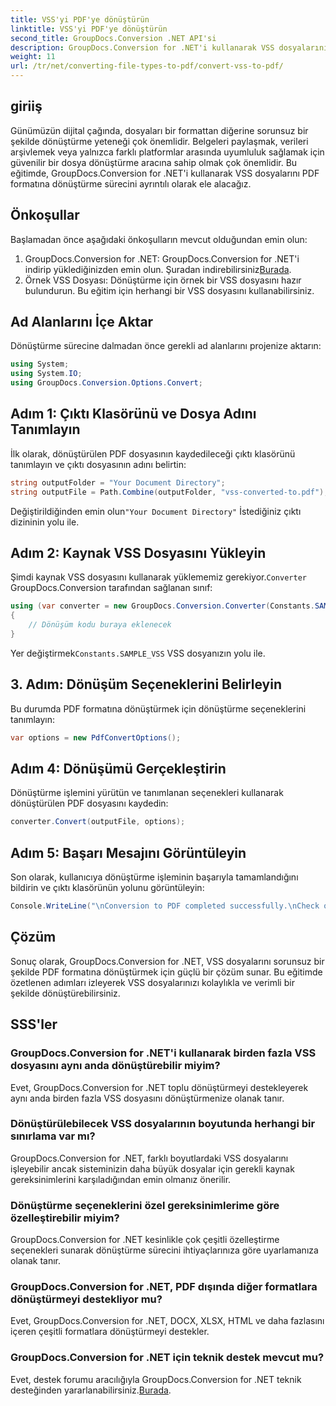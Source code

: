 ```yaml
---
title: VSS'yi PDF'ye dönüştürün
linktitle: VSS'yi PDF'ye dönüştürün
second_title: GroupDocs.Conversion .NET API'si
description: GroupDocs.Conversion for .NET'i kullanarak VSS dosyalarını zahmetsizce PDF'ye dönüştürün. Toplu dönüştürme, özelleştirilebilir seçenekler ve kusursuz entegrasyon.
weight: 11
url: /tr/net/converting-file-types-to-pdf/convert-vss-to-pdf/
---
```

## giriiş
Günümüzün dijital çağında, dosyaları bir formattan diğerine sorunsuz bir şekilde dönüştürme yeteneği çok önemlidir. Belgeleri paylaşmak, verileri arşivlemek veya yalnızca farklı platformlar arasında uyumluluk sağlamak için güvenilir bir dosya dönüştürme aracına sahip olmak çok önemlidir. Bu eğitimde, GroupDocs.Conversion for .NET'i kullanarak VSS dosyalarını PDF formatına dönüştürme sürecini ayrıntılı olarak ele alacağız.
## Önkoşullar
Başlamadan önce aşağıdaki önkoşulların mevcut olduğundan emin olun:
1.  GroupDocs.Conversion for .NET: GroupDocs.Conversion for .NET'i indirip yüklediğinizden emin olun. Şuradan indirebilirsiniz[Burada](https://releases.groupdocs.com/conversion/net/).
2. Örnek VSS Dosyası: Dönüştürme için örnek bir VSS dosyasını hazır bulundurun. Bu eğitim için herhangi bir VSS dosyasını kullanabilirsiniz.

## Ad Alanlarını İçe Aktar
Dönüştürme sürecine dalmadan önce gerekli ad alanlarını projenize aktarın:
```csharp
using System;
using System.IO;
using GroupDocs.Conversion.Options.Convert;
```
## Adım 1: Çıktı Klasörünü ve Dosya Adını Tanımlayın
İlk olarak, dönüştürülen PDF dosyasının kaydedileceği çıktı klasörünü tanımlayın ve çıktı dosyasının adını belirtin:
```csharp
string outputFolder = "Your Document Directory";
string outputFile = Path.Combine(outputFolder, "vss-converted-to.pdf");
```
 Değiştirildiğinden emin olun`"Your Document Directory"` İstediğiniz çıktı dizininin yolu ile.
## Adım 2: Kaynak VSS Dosyasını Yükleyin
 Şimdi kaynak VSS dosyasını kullanarak yüklememiz gerekiyor.`Converter` GroupDocs.Conversion tarafından sağlanan sınıf:
```csharp
using (var converter = new GroupDocs.Conversion.Converter(Constants.SAMPLE_VSS))
{
    // Dönüşüm kodu buraya eklenecek
}
```
 Yer değiştirmek`Constants.SAMPLE_VSS` VSS dosyanızın yolu ile.
## 3. Adım: Dönüşüm Seçeneklerini Belirleyin
Bu durumda PDF formatına dönüştürmek için dönüştürme seçeneklerini tanımlayın:
```csharp
var options = new PdfConvertOptions();
```
## Adım 4: Dönüşümü Gerçekleştirin
Dönüştürme işlemini yürütün ve tanımlanan seçenekleri kullanarak dönüştürülen PDF dosyasını kaydedin:
```csharp
converter.Convert(outputFile, options);
```
## Adım 5: Başarı Mesajını Görüntüleyin
Son olarak, kullanıcıya dönüştürme işleminin başarıyla tamamlandığını bildirin ve çıktı klasörünün yolunu görüntüleyin:
```csharp
Console.WriteLine("\nConversion to PDF completed successfully.\nCheck output in {0}", outputFolder);
```

## Çözüm
Sonuç olarak, GroupDocs.Conversion for .NET, VSS dosyalarını sorunsuz bir şekilde PDF formatına dönüştürmek için güçlü bir çözüm sunar. Bu eğitimde özetlenen adımları izleyerek VSS dosyalarınızı kolaylıkla ve verimli bir şekilde dönüştürebilirsiniz.
## SSS'ler
### GroupDocs.Conversion for .NET'i kullanarak birden fazla VSS dosyasını aynı anda dönüştürebilir miyim?
Evet, GroupDocs.Conversion for .NET toplu dönüştürmeyi destekleyerek aynı anda birden fazla VSS dosyasını dönüştürmenize olanak tanır.
### Dönüştürülebilecek VSS dosyalarının boyutunda herhangi bir sınırlama var mı?
GroupDocs.Conversion for .NET, farklı boyutlardaki VSS dosyalarını işleyebilir ancak sisteminizin daha büyük dosyalar için gerekli kaynak gereksinimlerini karşıladığından emin olmanız önerilir.
### Dönüştürme seçeneklerini özel gereksinimlerime göre özelleştirebilir miyim?
GroupDocs.Conversion for .NET kesinlikle çok çeşitli özelleştirme seçenekleri sunarak dönüştürme sürecini ihtiyaçlarınıza göre uyarlamanıza olanak tanır.
### GroupDocs.Conversion for .NET, PDF dışında diğer formatlara dönüştürmeyi destekliyor mu?
Evet, GroupDocs.Conversion for .NET, DOCX, XLSX, HTML ve daha fazlasını içeren çeşitli formatlara dönüştürmeyi destekler.
### GroupDocs.Conversion for .NET için teknik destek mevcut mu?
 Evet, destek forumu aracılığıyla GroupDocs.Conversion for .NET teknik desteğinden yararlanabilirsiniz.[Burada](https://forum.groupdocs.com/c/conversion/11).